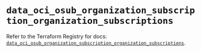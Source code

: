 # `data_oci_osub_organization_subscription_organization_subscriptions`

Refer to the Terraform Registry for docs: [`data_oci_osub_organization_subscription_organization_subscriptions`](https://registry.terraform.io/providers/oracle/oci/7.19.0/docs/data-sources/osub_organization_subscription_organization_subscriptions).

